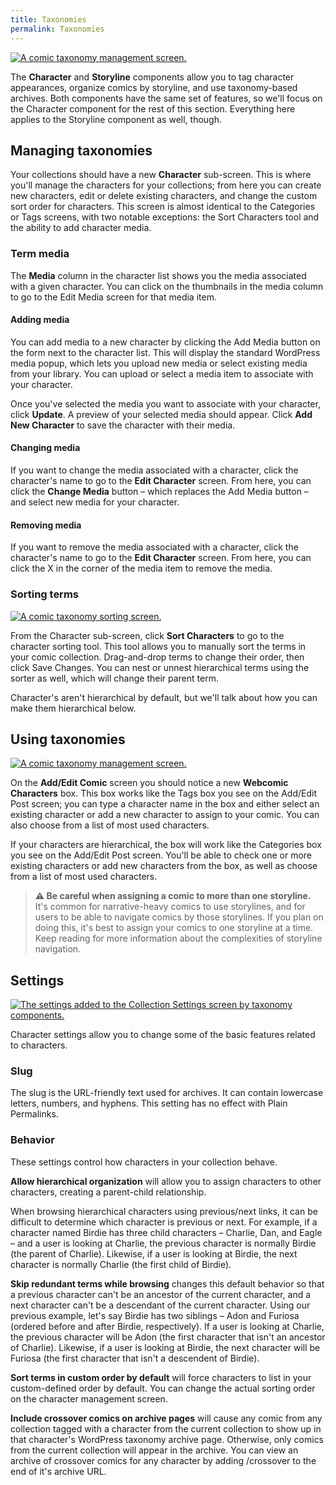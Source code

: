 ```yaml
---
title: Taxonomies
permalink: Taxonomies
---
```


[![A comic taxonomy management screen.][img-1]][img-1]

The **Character** and **Storyline** components allow you to tag character
appearances, organize comics by storyline, and use taxonomy-based archives.
Both components have the same set of features, so we'll focus on the Character
component for the rest of this section. Everything here applies to the
Storyline component as well, though.

## Managing taxonomies

Your collections should have a new **Character** sub-screen. This is where
you'll manage the characters for your collections; from here you can create new
characters, edit or delete existing characters, and change the custom sort
order for characters. This screen is almost identical to the Categories or Tags
screens, with two notable exceptions: the Sort Characters tool and the ability
to add character media.

### Term media

The **Media** column in the character list shows you the media associated with
a given character. You can click on the thumbnails in the media column to go to
the Edit Media screen for that media item.

#### Adding media

You can add media to a new character by clicking the Add Media button on the
form next to the character list. This will display the standard WordPress media
popup, which lets you upload new media or select existing media from your
library. You can upload or select a media item to associate with your character.

Once you've selected the media you want to associate with your character, click
**Update**. A preview of your selected media should appear. Click **Add New
Character** to save the character with their media.

#### Changing media

If you want to change the media associated with a character, click the
character's name to go to the **Edit Character** screen. From here, you can
click the **Change Media** button – which replaces the Add Media button – and
select new media for your character.

#### Removing media

If you want to remove the media associated with a character, click the
character's name to go to the **Edit Character** screen. From here, you can
click the X in the corner of the media item to remove the media.

### Sorting terms

[![A comic taxonomy sorting screen.][img-2]][img-2]

From the Character sub-screen, click **Sort Characters** to go to the character
sorting tool. This tool allows you to manually sort the terms in your comic
collection. Drag-and-drop terms to change their order, then click Save Changes.
You can nest or unnest hierarchical terms using the sorter as well, which will
change their parent term.

Character's aren't hierarchical by default, but we'll talk about how you can
make them hierarchical below.

## Using taxonomies

[![A comic taxonomy management screen.][img-3]][img-3]

On the **Add/Edit Comic** screen you should notice a new **Webcomic Characters**
box. This box works like the Tags box you see on the Add/Edit Post screen; you
can type a character name in the box and either select an existing character or
add a new character to assign to your comic. You can also choose from a list of
most used characters.

If your characters are hierarchical, the box will work like the Categories box
you see on the Add/Edit Post screen. You'll be able to check one or more
existing characters or add new characters from the box, as well as choose from
a list of most used characters.

> **⚠ Be careful when assigning a comic to more than one storyline.** It's
> common for narrative-heavy comics to use storylines, and for users to be able
> to navigate comics by those storylines. If you plan on doing this, it's best
> to assign your comics to one storyline at a time. Keep reading for more
> information about the complexities of storyline navigation.

## Settings

[![The settings added to the Collection Settings screen by taxonomy
components.][img-4]][img-4]

Character settings allow you to change some of the basic features related to
characters.

### Slug

The slug is the URL-friendly text used for archives. It can contain lowercase
letters, numbers, and hyphens. This setting has no effect with Plain Permalinks.

### Behavior

These settings control how characters in your collection behave.

**Allow hierarchical organization** will allow you to assign characters to
other characters, creating a parent-child relationship.

When browsing hierarchical characters using previous/next links, it can be
difficult to determine which character is previous or next. For example, if a
character named Birdie has three child characters – Charlie, Dan, and Eagle –
and a user is looking at Charlie, the previous character is normally Birdie
(the parent of Charlie). Likewise, if a user is looking at Birdie, the next
character is normally Charlie (the first child of Birdie).

**Skip redundant terms while browsing** changes this default behavior so that a
previous character can't be an ancestor of the current character, and a next
character can't be a descendant of the current character. Using our previous
example, let's say Birdie has two siblings – Adon and Furiosa (ordered before
and after Birdie, respectively). If a user is looking at Charlie, the previous
character will be Adon (the first character that isn't an ancestor of Charlie).
Likewise, if a user is looking at Birdie, the next character will be Furiosa
(the first character that isn't a descendent of Birdie).

**Sort terms in custom order by default** will force characters to list in your
custom-defined order by default. You can change the actual sorting order on the
character management screen.

**Include crossover comics on archive pages** will cause any comic from any
collection tagged with a character from the current collection to show up in
that character's WordPress taxonomy archive page. Otherwise, only comics from
the current collection will appear in the archive. You can view an archive of
crossover comics for any character by adding /crossover to the end of it's
archive URL.

[img-1]: srv/Taxonomies.png
[img-2]: srv/Taxonomies-Sorting.png
[img-3]: srv/Taxonomies-Box.png
[img-4]: srv/Taxonomies-Settings.png

